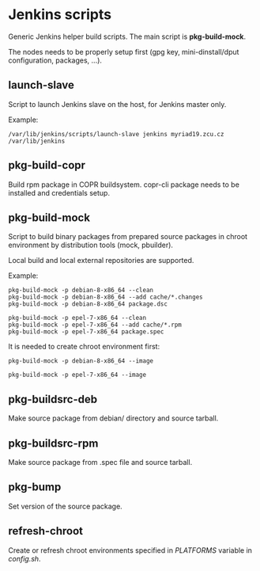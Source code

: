 # Jenkins scripts

Generic Jenkins helper build scripts. The main script is **pkg-build-mock**.

The nodes needs to be properly setup first (gpg key, mini-dinstall/dput configuration, packages, ...).

## launch-slave

Script to launch Jenkins slave on the host, for Jenkins master only.

Example:

    /var/lib/jenkins/scripts/launch-slave jenkins myriad19.zcu.cz /var/lib/jenkins

## pkg-build-copr

Build rpm package in COPR buildsystem. copr-cli package needs to be installed and credentials setup.

## pkg-build-mock

Script to build binary packages from prepared source packages in chroot
environment by distribution tools (mock, pbuilder).

Local build and local external repositories are supported.

Example:

    pkg-build-mock -p debian-8-x86_64 --clean
    pkg-build-mock -p debian-8-x86_64 --add cache/*.changes
    pkg-build-mock -p debian-8-x86_64 package.dsc

    pkg-build-mock -p epel-7-x86_64 --clean
    pkg-build-mock -p epel-7-x86_64 --add cache/*.rpm
    pkg-build-mock -p epel-7-x86_64 package.spec

It is needed to create chroot environment first:

    pkg-build-mock -p debian-8-x86_64 --image

    pkg-build-mock -p epel-7-x86_64 --image

## pkg-buildsrc-deb

Make source package from debian/ directory and source tarball.

## pkg-buildsrc-rpm

Make source package from .spec file and source tarball.

## pkg-bump

Set version of the source package.

## refresh-chroot

Create or refresh chroot environments specified in *PLATFORMS* variable in *config.sh*.
